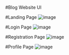 #Blog Website UI 

#Landing Page
![image](https://user-images.githubusercontent.com/57130927/213967541-faf7f6e8-6a63-44fe-a145-c89651ad0514.png)

#Login Page
![image](https://user-images.githubusercontent.com/57130927/213967388-a20bb967-f1d6-4e7d-80ea-e63a95ebe79f.png)

#Registration Page
![image](https://user-images.githubusercontent.com/57130927/213967431-f88ce85f-914d-4f5f-98f5-411d693cde21.png)

#Profile Page
![image](https://user-images.githubusercontent.com/57130927/214002194-cb434ebb-9e35-4e39-b542-81503e5e73fb.png)





